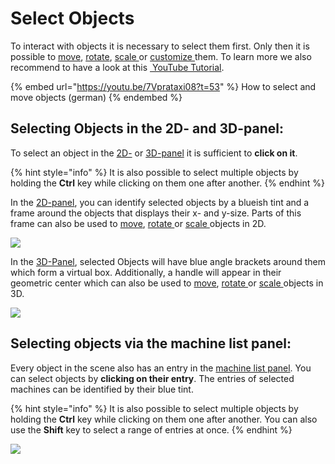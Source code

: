 # Select Objects

To interact with objects it is necessary to select them first. Only then it is possible to [move](move-objects.md), [rotate](scale-and-rotate-objects.md), [scale ](scale-objects.md)or [customize ](customizable-machines.md)them. To learn more we also recommend to have a look at this [<img src="../../../.gitbook/assets/YouTube_icon.png" alt="" data-size="line"> YouTube Tutorial](https://youtu.be/7Vprataxi08?t=53).

{% embed url="https://youtu.be/7Vprataxi08?t=53" %}
How to select and move objects (german)
{% endembed %}

## Selecting Objects in the 2D- and 3D-panel:

To select an object in the [2D-](../user-interface/the-2d-panel.md) or [3D-panel](../user-interface/the-3d-panel.md) it is sufficient to **click on it**.

{% hint style="info" %}
It is also possible to select multiple objects by holding the **Ctrl** key while clicking on them one after another.
{% endhint %}

In the [2D-panel](../user-interface/the-2d-panel.md), you can identify selected objects by a blueish tint and a frame around the objects that displays their x- and y-size. Parts of this frame can also be used to [move](move-objects.md#moving-objects-in-the-2d-panel), [rotate ](scale-and-rotate-objects.md#rotating-objects-in-the-2d-panel)or [scale ](scale-objects.md#scaling-objects-in-the-2d-panel)objects in 2D.

![](../../../.gitbook/assets/iVP\_guide\_select\_objects\_2D.jpg)

In the [3D-Panel](../user-interface/the-3d-panel.md), selected Objects will have blue angle brackets around them which form a virtual box. Additionally, a handle will appear in their geometric center which can also be used to [move](move-objects.md#moving-objects-in-the-3d-panel), [rotate ](scale-and-rotate-objects.md#rotating-objects-in-the-3d-panel)or [scale ](scale-objects.md#scaling-objects-in-the-3d-panel)objects in 3D.

![](../../../.gitbook/assets/iVP\_guide\_select\_objects\_3D.jpg)

## Selecting objects via the machine list panel:

Every object in the scene also has an entry in the [machine list panel](../user-interface/the-machine-list.md). You can select objects by **clicking on their entry**. The entries of selected machines can be identified by their blue tint.

{% hint style="info" %}
It is also possible to select multiple objects by holding the **Ctrl** key while clicking on them one after another. You can also use the **Shift** key to select a range of entries at once.
{% endhint %}

![](../../../.gitbook/assets/iVP\_guide\_select\_objects\_machine\_list\_panel.jpg)
